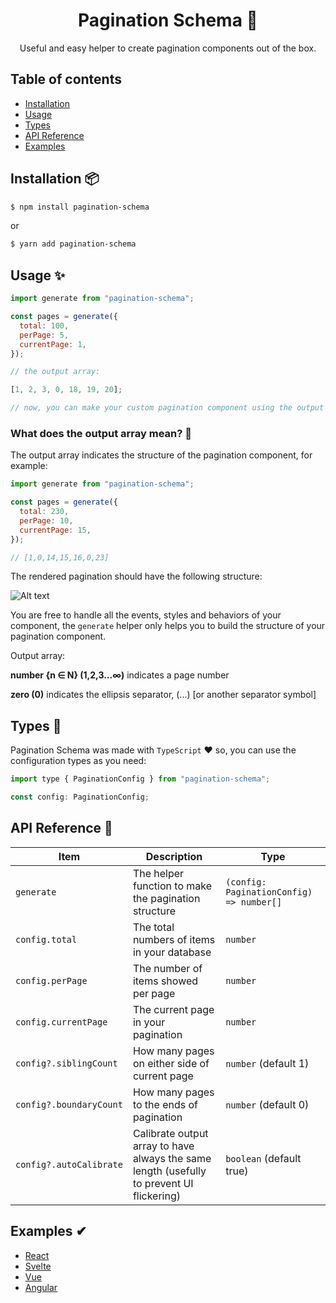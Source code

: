 <h1 align="center">Pagination Schema 📄</h1>

<p align="center">Useful and easy helper to create pagination components out of the box.</p>

## Table of contents

- [Installation](#instalation-)
- [Usage](#usage-)
- [Types](#types-)
- [API Reference](#api-refernce-)
- [Examples](#examples-)

## Installation 📦

```bash
$ npm install pagination-schema
```

or

```bash
$ yarn add pagination-schema
```

## Usage ✨

```javascript
import generate from "pagination-schema";

const pages = generate({
  total: 100,
  perPage: 5,
  currentPage: 1,
});

// the output array:

[1, 2, 3, 0, 18, 19, 20];

// now, you can make your custom pagination component using the output array
```

### What does the output array mean? 🤔

The output array indicates the structure of the pagination component, for example:

```javascript
import generate from "pagination-schema";

const pages = generate({
  total: 230,
  perPage: 10,
  currentPage: 15,
});

// [1,0,14,15,16,0,23]
```

The rendered pagination should have the following structure:

![Alt text](/.github/example.png)

You are free to handle all the events, styles and behaviors of your component, the `generate` helper only helps you to build the structure of your pagination component.

Output array:

**number {n ∈ N} (1,2,3...∞)** indicates a page number

**zero (0)** indicates the ellipsis separator, (...) [or another separator symbol]

## Types 🦺

Pagination Schema was made with `TypeScript` ❤️ so, you can use the configuration types as you need:

```javascript
import type { PaginationConfig } from "pagination-schema";

const config: PaginationConfig;
```

## API Reference 📃

| Item                 | Description                                          | Type                                     |
| -------------------- | ---------------------------------------------------- | ---------------------------------------- |
| `generate`           | The helper function to make the pagination structure | `(config: PaginationConfig) => number[]` |
| `config.total`       | The total numbers of items in your database          | `number`                                 |
| `config.perPage`     | The number of items showed per page                  | `number`                                 |
| `config.currentPage` | The current page in your pagination                  | `number`                                 |
| `config?.siblingCount` | How many pages on either side of current page      | `number` (default 1)                      |
| `config?.boundaryCount` | How many pages to the ends of pagination          | `number` (default 0)                    |
| `config?.autoCalibrate` | Calibrate output array to have always the same length (usefully to prevent UI flickering)     | `boolean` (default true)                    |

## Examples ✔

- [React](https://stackblitz.com/edit/pagination-schema-react?file=src%2FPagination.js)
- [Svelte](https://stackblitz.com/edit/pagination-schema-svelte?file=src%2FPagination.svelte)
- [Vue](https://stackblitz.com/edit/pagination-schema-vue?file=src%2FPagination.vue)
- [Angular](https://stackblitz.com/edit/pagination-schema-angular?file=src%2Fpagination%2Fpagination.component.html)
